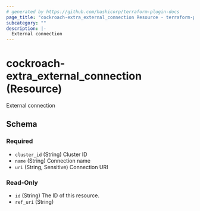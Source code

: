 ```yaml
---
# generated by https://github.com/hashicorp/terraform-plugin-docs
page_title: "cockroach-extra_external_connection Resource - terraform-provider-cockroach-extra"
subcategory: ""
description: |-
  External connection
---
```


# cockroach-extra_external_connection (Resource)

External connection



<!-- schema generated by tfplugindocs -->
## Schema

### Required

- `cluster_id` (String) Cluster ID
- `name` (String) Connection name
- `uri` (String, Sensitive) Connection URI

### Read-Only

- `id` (String) The ID of this resource.
- `ref_uri` (String)
